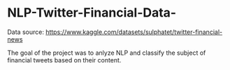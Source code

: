# NLP-Twitter-Financial-Data-

Data source: https://www.kaggle.com/datasets/sulphatet/twitter-financial-news

The goal of the project was to anlyze NLP and classify the subject of financial tweets based on their content.
